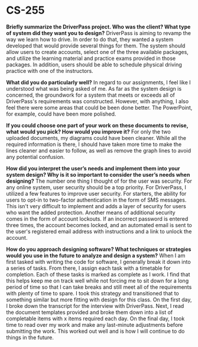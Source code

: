 # CS-255

**Briefly summarize the DriverPass project. Who was the client? What type of system did they want you to design?**
DriverPass is aiming to revamp the way we learn how to drive. In order to do that, they wanted a system developed that would provide several things for them. The system should allow users to create accounts, select one of the three available packages, and utilize the learning material and practice exams provided in those packages. In addition, users should be able to schedule physical driving practice with one of the instructors. 

**What did you do particularly well?**
In regard to our assignments, I feel like I understood what was being asked of me. As far as the system design is concerned, the groundwork for a system that meets or exceeds all of DriverPass's requirements was constructed. However, with anything, I also feel there were some areas that could be been done better. The PowerPoint, for example, could have been more polished. 

**If you could choose one part of your work on these documents to revise, what would you pick? How would you improve it?**
For only the two uploaded documents, my diagrams could have been cleaner. While all the required information is there, I should have taken more time to make the lines cleaner and easier to follow, as well as remove the graph lines to avoid any potential confusion. 

**How did you interpret the user’s needs and implement them into your system design? Why is it so important to consider the user’s needs when designing?**
The number one thing I thought of for the user was security. For any online system, user security should be a top priority. For DriverPass, I utilized a few features to improve user security. For starters, the ability for users to opt-in to two-factor authentication in the form of SMS messages. This isn't very difficult to implement and adds a layer of security for users who want the added protection. Another means of additional security comes in the form of account lockouts. If an incorrect password is entered three times, the account becomes locked, and an automated email is sent to the user's registered email address with instructions and a link to unlock the account. 

**How do you approach designing software? What techniques or strategies would you use in the future to analyze and design a system?**
When I am first tasked with writing the code for software, I generally break it down into a series of tasks. From there, I assign each task with a timetable for completion. Each of these tasks is marked as complete as I work. I find that this helps keep me on track well while not forcing me to sit down for a long period of time so that I can take breaks and still meet all of the requirements with plenty of time to spare. I took this strategy and transitioned that to something similar but more fitting with design for this class. On the first day, I broke down the transcript for the interview with DriverPass. Next, I read the document templates provided and broke them down into a list of completable items with x items required each day. On the final day, I took time to read over my work and make any last-minute adjustments before submitting the work. This worked out well and is how I will continue to do things in the future. 
